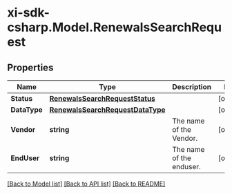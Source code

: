 # xi-sdk-csharp.Model.RenewalsSearchRequest

## Properties

Name | Type | Description | Notes
------------ | ------------- | ------------- | -------------
**Status** | [**RenewalsSearchRequestStatus**](RenewalsSearchRequestStatus.md) |  | [optional] 
**DataType** | [**RenewalsSearchRequestDataType**](RenewalsSearchRequestDataType.md) |  | [optional] 
**Vendor** | **string** | The name of the Vendor. | [optional] 
**EndUser** | **string** | The name of the enduser.  | [optional] 

[[Back to Model list]](../README.md#documentation-for-models) [[Back to API list]](../README.md#documentation-for-api-endpoints) [[Back to README]](../README.md)

